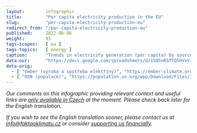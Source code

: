 ```yaml
---
layout:        infographic
title:         "Per capita electricity production in the EU"
slug:          "per-capita-electricity-production-eu"
redirect_from: "/per-capita-electricity-production-eu"
published:     2022-06-06
weight:        93
tags-scopes:   [ eu ]
tags-topics:   [ energy ]
caption:       "Trends in electricity generation (per capita) by source in 2000–2019, compared with electricity consumption in the EU countries and the UK. Expressed in kWh per capita per year."
data-our:      "https://docs.google.com/spreadsheets/d/1SQSnRSfTQ5HVxVJvwj4igfl22hyblYVjDo_INceKy4I"
data-orig:
  - [ "Ember (výroba a spotřeba elektřiny)", "https://ember-climate.org/project/data-global-electricity-review/" ]
  - [ "OSN (populace)", "https://population.un.org/wpp/Download/Files/1_Indicators%20(Standard)/EXCEL_FILES/1_Population/WPP2019_POP_F01_1_TOTAL_POPULATION_BOTH_SEXES.xlsx" ]
---
```


_Our comments on this infographic providing relevant context and useful links are [only available in Czech](https://faktaoklimatu.cz/infografiky/elektrina-na-osobu-eu) at the moment. Please check back later for the English translation._

_If you wish to see the English translation sooner, please contact us at [info@faktaoklimatu.cz](mailto:info@faktaoklimatu.cz) or consider [supporting us financially](https://www.darujme.cz/projekt/1203742)._
